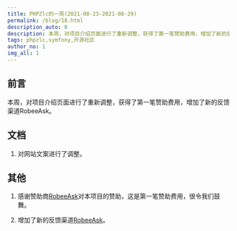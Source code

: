 ```yaml
---
title: PHPZlc的一周(2021-08-23-2021-08-29)
permalink: /blog/18.html
description_auto: 0
description: 本周，对项目介绍页面进行了重新调整，获得了第一笔赞助费用，增加了新的反馈渠道RobeeAsk。
tags: phpzlc,symfony,开源社区
author_no: 1
img_all: 1
---
```


## 前言

本周，对项目介绍页面进行了重新调整，获得了第一笔赞助费用，增加了新的反馈渠道RobeeAsk。

## 文档

1. 对网站文案进行了调整。

## 其他

1. 感谢赞助商[RobeeAsk](https://robeeask.com)对本项目的赞助，这是第一笔赞助费用，很令我们鼓舞。
   
2. 增加了新的反馈渠道[RobeeAsk](http://phpzlc.robeeask.com)。
